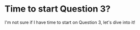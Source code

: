 # Time to start Question 3?

I'm not sure if I have time to start on Question 3, let's dive into it!
